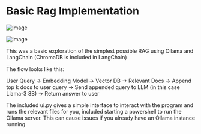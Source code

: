 # Basic Rag Implementation

![image](https://github.com/user-attachments/assets/5135767f-db4c-4c72-a944-fbfeef472ae5)


![image](https://github.com/user-attachments/assets/12835424-b191-4173-8409-a9c253259ab5)

This was a basic exploration of the simplest possible RAG using Ollama and LangChain (ChromaDB is included in LangChain)

The flow looks like this:

User Query -> Embedding Model -> Vector DB -> Relevant Docs -> Append top k docs to user query -> Send appended query to LLM (in this case Llama-3 8B) -> Return answer to user

The included ui.py gives a simple interface to interact with the program and runs the relevant files for you, included starting a powershell to run the Ollama server. This can cause issues if you already have an Ollama instance running
